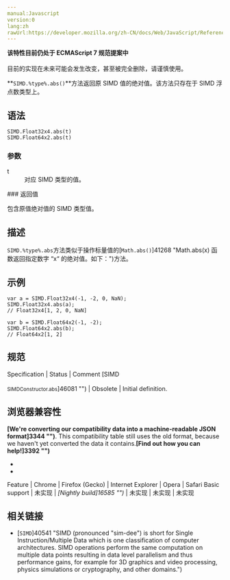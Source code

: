 ```yaml
---
manual:Javascript
version:0
lang:zh
rawUrl:https://developer.mozilla.org/zh-CN/docs/Web/JavaScript/Reference/Global_Objects/SIMD/abs
---
```






**该特性目前仍处于 ECMAScript 7 规范提案中**<br></br>目前的实现在未来可能会发生改变，甚至被完全删除，请谨慎使用。





**`SIMD.%type%.abs()`**方法返回原 SIMD 值的绝对值。该方法只存在于 SIMD 浮点数类型上。


## 语法<a name="语法"></a>

```
SIMD.Float32x4.abs(t)
SIMD.Float64x2.abs(t)

```

### 参数<a name="参数"></a>
<dl><dt id=''>t</dt><dd>对应 SIMD 类型的值。</dd></dl>
### 返回值<a name="返回值"></a>


包含原值绝对值的 SIMD 类型值。


## 描述<a name="描述"></a>


`SIMD.%type%.abs`方法类似于操作标量值的[`Math.abs()`]41268 "Math.abs(x) 函数返回指定数字 “x“ 的绝对值。如下：")方法。


## 示例<a name="示例"></a>

```
var a = SIMD.Float32x4(-1, -2, 0, NaN);
SIMD.Float32x4.abs(a);
// Float32x4[1, 2, 0, NaN]

var b = SIMD.Float64x2(-1, -2);
SIMD.Float64x2.abs(b);
// Float64x2[1, 2]
```

## 规范<a name="规范"></a>

Specification | Status | Comment 
[SIMD<br></br><small>SIMDConstructor.abs</small>]46081 "") | Obsolete | Initial definition. 


## 浏览器兼容性<a name="浏览器兼容性"></a>


**[We&#39;re converting our compatibility data into a machine-readable JSON format]3344 "")**. This compatibility table still uses the old format, because we haven&#39;t yet converted the data it contains.**[Find out how you can help!]3392 "")**


* 
* 

Feature | Chrome | Firefox (Gecko) | Internet Explorer | Opera | Safari 
Basic support | 未实现 | *[Nightly build]16585 "")* | 未实现 | 未实现 | 未实现 




## 相关链接<a name="相关链接"></a>

* [`SIMD`]40541 "SIMD (pronounced "sim-dee") is short for Single Instruction/Multiple Data which is one classification of computer architectures. SIMD operations perform the same computation on multiple data points resulting in data level parallelism and thus performance gains, for example for 3D graphics and video processing, physics simulations or cryptography, and other domains.")



